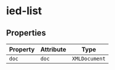 # ied-list

## Properties

| Property | Attribute | Type          |
|----------|-----------|---------------|
| `doc`    | `doc`     | `XMLDocument` |
